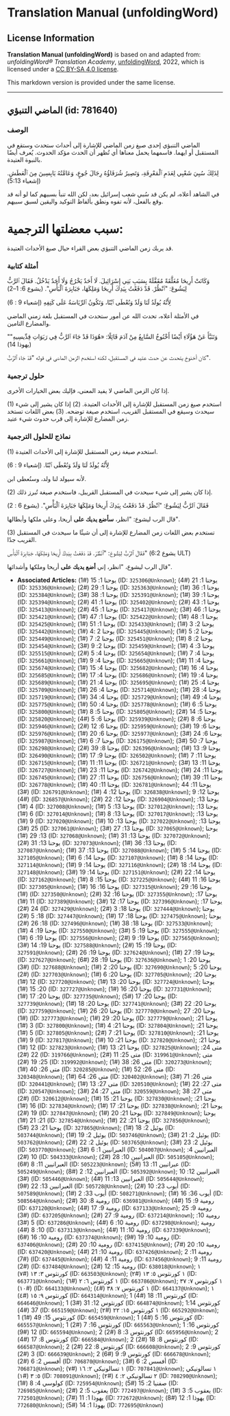 # Translation Manual (unfoldingWord)

## License Information

**Translation Manual (unfoldingWord)** is based on and adapted from: _unfoldingWord® Translation Academy_, [unfoldingWord](https://unfoldingword.org/utw), 2022, which is licensed under a [CC BY-SA 4.0 license](https://creativecommons.org/licenses/by-sa/4.0/legalcode.en).

This markdown version is provided under the same license.



--------------------------------

## الماضي التنبؤي (id: 781640)

### الوصف

الماضي التنبؤي إحدى صيغ زمن الماضي للإشارة إلى أحداث ستحدث وستقع في المستقبل أو ايهما. فاسمهما يحمل معناها أي تُظهر أن الحدث مؤكد الحدوث. يُعرف أيضًا بالنبوة العتيدة.

لِذَلِكَ سُبِيَ شَعْبِي لِعَدَمِ ٱلْمَعْرِفَةِ، وَتَصِيرُ شُرَفَاؤُهُ رِجَالَ جُوعٍ، وَعَامَّتُهُ يَابِسِينَ مِنَ ٱلْعَطَشِ. (إشعياء 5:13\)

في الشاهد أعلاه، لم يكن قد سُبي شعب إسرائيل بعد، لكن الله تنبأ بسبيهم كما لو أنه قد وقع بالفعل، لأنه تفوه ونطق بألفاظ التوكيد واليقين لسبق سبيهم.

سبب معضلتها الترجمية:
=====================

قد يربك زمن الماضي التنبؤي بعض القراء حيال صيغ الأحداث العتيدة.

### أمثلة كتابية

وَكَانَتْ أَرِيحَا مُغَلَّقَةً مُقَفَّلَةً بِسَبَبِ بَنِي إِسْرَائِيلَ. لَا أَحَدٌ يَخْرُجُ وَلَا أَحَدٌ يَدْخُلُ. فَقَالَ ٱلرَّبُّ لِيَشُوعَ: "ٱنْظُرْ. قَدْ دَفَعْتُ بِيَدِكَ أَرِيحَا وَمَلِكَهَا، جَبَابِرَةَ ٱلْبَأْسِ". (يشوع 6: 1–2\)

لِأَنَّهُ يُولَدُ لَنَا وَلَدٌ وَنُعْطَى ٱبْنًا، وَتَكُونُ ٱلرِّيَاسَةُ عَلَى كَتِفِهِ (إشعياء 9 : 6\)

في الأمثلة أعلاه، تحدث الله عن أمور ستحدث في المستقبل بلغة زمني الماضي والمضارع التامين.

"وَتَنَبَّأَ عَنْ هَؤُلَاءِ أَيْضًا أَخْنُوخُ السَّابِعُ مِنْ آدَمَ قَائِلًا: «هُوَذَا قَدْ جَاءَ ٱلرَّبُّ فِي رَبَوَاتِ قِدِّيسِيهِ" (يهوذا 14\)

كان أخنوخ يتحدث عن حدث عتيد في المستقبل، لكنه استخدم الزمن الماضي في قوله "قَدْ جَاءَ ٱلرَّبُّ".

### حلول ترجمية

إذا كان الزمن الماضي لا يفيد المعنى، فإليك بعض الخيارات الأخرى.

(1\) استخدم صيغ زمن المستقبل للإشارة إلى الأحداث العتيدة. (2\) إذا كان يشير إلى شيء سيحدث وسيقع في المستقبل القريب، استخدم صيغة توضحه. (3\) بعض اللغات تستخد زمن المضارع للإشارة إلى قرب حدوث شيء عتيد.

### نماذج للحلول الترجمية

(1\) استخدم صيغة زمن المستقبل للإشارة إلى الأحداث العتيدة.

لِأَنَّهُ يُولَدُ لَنَا وَلَدٌ وَنُعْطَى ٱبْنًا. (إشعياء 9 : 6\)

لأنه سيولد لنا ولد، وسنُعطى ابن.

(2\) إذا كان يشير إلى شيء سيحدث في المستقبل القريبل، فاستخدم صيغة تُبرز ذلك.

فَقَالَ ٱلرَّبُّ لِيَشُوعَ: "ٱنْظُرْ. قَدْ دَفَعْتُ بِيَدِكَ أَرِيحَا وَمَلِكَهَا جَبَابِرَةَ ٱلْبَأْسِ". (يشوع 6 : 2\)

قال الرب ليشوع: "انظر، **سأضع يديك على** أريحا، وعلى ملكها وأبطالها".

(3\) تستخدم بعض اللغات زمن المضارع للإشارة إلى أن شيئًا ما سيحدث في المستقبل القريب جدًا.

فَقَالَ ٱلرَّبُّ لِيَشُوعَ: "ٱنْظُرْ. قَدْ دَفَعْتُ بِيَدِكَ أَرِيحَا وَمَلِكَهَا، جَبَابِرَةَ ٱلْبَأْسِ" (يشوع 6:2 ULT)

قال الرب ليشوع، "انظر، إني **أضع يديك على** أريحا وملكها وأشدائها".

* **Associated Articles:** يوحنا 1: 15 (#1) (ID: `325306@Unknown`); يوحنا 1: 21 (#4) (ID: `325336@Unknown`); يوحنا 1: 29 (#2) (ID: `325363@Unknown`); يوحنا 1: 36 (#1) (ID: `325384@Unknown`); يوحنا 1: 38 (#3) (ID: `325391@Unknown`); يوحنا 1: 39 (#1) (ID: `325394@Unknown`); يوحنا 1: 41 (#2) (ID: `325402@Unknown`); يوحنا 1: 43 (#2) (ID: `325413@Unknown`); يوحنا 1: 45 (#2) (ID: `325417@Unknown`); يوحنا 1: 46 (#3) (ID: `325421@Unknown`); يوحنا 1: 47 (#1) (ID: `325422@Unknown`); يوحنا 1: 48 (#1) (ID: `325425@Unknown`); يوحنا 1: 51 (#1) (ID: `325433@Unknown`); يوحنا 2: 3 (#1) (ID: `325442@Unknown`); يوحنا 2 :4 (#1) (ID: `325445@Unknown`); يوحنا 2: 5 (#1) (ID: `325449@Unknown`); يوحنا 2: 7 (#1) (ID: `325451@Unknown`); يوحنا 2: 8 (#1) (ID: `325454@Unknown`); يوحنا 2: 9 (#3) (ID: `325459@Unknown`); يوحنا 3: 4 (#1) (ID: `325515@Unknown`); يوحنا 4: 5 (#2) (ID: `325654@Unknown`); يوحنا 4: 7 (#1) (ID: `325661@Unknown`); يوحنا 4: 9 (#1) (ID: `325665@Unknown`); يوحنا 4: 11 (#1) (ID: `325674@Unknown`); يوحنا 4: 15 (#1) (ID: `325682@Unknown`); يوحنا 4: 16 (#1) (ID: `325685@Unknown`); يوحنا 4: 17 (#1) (ID: `325686@Unknown`); يوحنا 4: 19 (#1) (ID: `325689@Unknown`); يوحنا 4: 21 (#1) (ID: `325695@Unknown`); يوحنا 4: 25 (#1) (ID: `325709@Unknown`); يوحنا 4: 26 (#1) (ID: `325714@Unknown`); يوحنا 4: 28 (#1) (ID: `325719@Unknown`); يوحنا 4: 34 (#1) (ID: `325729@Unknown`); يوحنا 4: 49 (#1) (ID: `325775@Unknown`); يوحنا 4: 50 (#1) (ID: `325778@Unknown`); يوحنا 5: 6 (#1) (ID: `325800@Unknown`); يوحنا 5: 8 (#1) (ID: `325805@Unknown`); يوحنا 5: 14 (#2) (ID: `325820@Unknown`); يوحنا 6: 5 (#4) (ID: `325939@Unknown`); يوحنا 6: 8 (#2) (ID: `325946@Unknown`); يوحنا 6: 12 (#2) (ID: `325959@Unknown`); يوحنا 6: 19 (#3) (ID: `325976@Unknown`); يوحنا 6: 20 (#1) (ID: `325977@Unknown`); يوحنا 6: 24 (#3) (ID: `325987@Unknown`); يوحنا 7: 6 (#1) (ID: `326175@Unknown`); يوحنا 7: 50 (#3) (ID: `326298@Unknown`); يوحنا 8: 39 (#2) (ID: `326396@Unknown`); يوحنا 9: 13 (#1) (ID: `326490@Unknown`); يوحنا 9: 17 (#1) (ID: `326502@Unknown`); يوحنا 11: 7 (#1) (ID: `326715@Unknown`); يوحنا 11: 11 (#1) (ID: `326721@Unknown`); يوحنا 11: 13 (#3) (ID: `326727@Unknown`); يوحنا 11: 23 (#1) (ID: `326742@Unknown`); يوحنا 11: 24 (#1) (ID: `326745@Unknown`); يوحنا 11: 27 (#1) (ID: `326756@Unknown`); يوحنا 11: 39 (#1) (ID: `326778@Unknown`); يوحنا 11: 40 (#1) (ID: `326781@Unknown`); يوحنا 11: 44 (#3) (ID: `326791@Unknown`); يوحنا 12: 4 (#1) (ID: `326838@Unknown`); يوحنا 12: 9 (#4) (ID: `326857@Unknown`); يوحنا 12: 22 (#2) (ID: `326904@Unknown`); يوحنا 13: 4 (#1) (ID: `327008@Unknown`); يوحنا 13: 5 (#1) (ID: `327012@Unknown`); يوحنا 13: 6 (#1) (ID: `327014@Unknown`); يوحنا 13: 8 (#1) (ID: `327017@Unknown`); يوحنا 13: 9 (#1) (ID: `327020@Unknown`); يوحنا 13: 10 (#1) (ID: `327022@Unknown`); يوحنا 13: 25 (#3) (ID: `327061@Unknown`); يوحنا 13: 27 (#3) (ID: `327065@Unknown`); يوحنا 13: 29 (#1) (ID: `327068@Unknown`); يوحنا 13: 31 (#1) (ID: `327072@Unknown`); يوحنا 13: 31 (#2) (ID: `327073@Unknown`); يوحنا 13: 36 (#1) (ID: `327087@Unknown`); يوحنا 13: 37 (#1) (ID: `327088@Unknown`); يوحنا 14: 5 (#1) (ID: `327105@Unknown`); يوحنا 14: 6 (#1) (ID: `327107@Unknown`); يوحنا 14: 8 (#1) (ID: `327114@Unknown`); يوحنا 14: 9 (#1) (ID: `327116@Unknown`); يوحنا 14: 18 (#2) (ID: `327148@Unknown`); يوحنا 14: 19 (#3) (ID: `327151@Unknown`); يوحنا 14: 22 (#2) (ID: `327162@Unknown`); يوحنا 15: 8 (#1) (ID: `327225@Unknown`); يوحنا 16: 11 (#4) (ID: `327305@Unknown`); يوحنا 16: 16 (#1) (ID: `327315@Unknown`); يوحنا 16: 29 (#1) (ID: `327350@Unknown`); يوحنا 16: 32 (#2) (ID: `327355@Unknown`); يوحنا 17: 11 (#1) (ID: `327389@Unknown`); يوحنا 17: 12 (#3) (ID: `327396@Unknown`); يوحنا 17: 24 (#2) (ID: `327429@Unknown`); يوحنا 18: 3 (#2) (ID: `327444@Unknown`); يوحنا 18: 5 (#2) (ID: `327447@Unknown`); يوحنا 18: 17 (#1) (ID: `327475@Unknown`); يوحنا 18: 26 (#2) (ID: `327496@Unknown`); يوحنا 18: 38 (#1) (ID: `327533@Unknown`); يوحنا 19: 4 (#1) (ID: `327550@Unknown`); يوحنا 19: 5 (#3) (ID: `327555@Unknown`); يوحنا 19: 6 (#1) (ID: `327556@Unknown`); يوحنا 19: 9 (#2) (ID: `327565@Unknown`); يوحنا 19: 14 (#3) (ID: `327588@Unknown`); يوحنا 19: 15 (#2) (ID: `327591@Unknown`); يوحنا 19: 26 (#2) (ID: `327624@Unknown`); يوحنا 19: 27 (#1) (ID: `327627@Unknown`); يوحنا 19: 28 (#6) (ID: `327636@Unknown`); يوحنا 20: 1 (#3) (ID: `327688@Unknown`); يوحنا 20: 2 (#1) (ID: `327690@Unknown`); يوحنا 20: 5 (#2) (ID: `327703@Unknown`); يوحنا 20: 6 (#1) (ID: `327705@Unknown`); يوحنا 20: 12 (#1) (ID: `327720@Unknown`); يوحنا 20: 13 (#1) (ID: `327724@Unknown`); يوحنا 20: 15 (#1) (ID: `327727@Unknown`); يوحنا 20: 16 (#1) (ID: `327731@Unknown`); يوحنا 20: 17 (#1) (ID: `327735@Unknown`); يوحنا 20: 17 (#5) (ID: `327739@Unknown`); يوحنا 20: 18 (#1) (ID: `327741@Unknown`); يوحنا 20: 22 (#3) (ID: `327759@Unknown`); يوحنا 20: 26 (#1) (ID: `327770@Unknown`); يوحنا 20: 27 (#1) (ID: `327773@Unknown`); يوحنا 20: 29 (#1) (ID: `327779@Unknown`); يوحنا 21: 3 (#1) (ID: `327800@Unknown`); يوحنا 21: 4 (#1) (ID: `327804@Unknown`); يوحنا 21: 5 (#1) (ID: `327805@Unknown`); يوحنا 21: 7 (#2) (ID: `327810@Unknown`); يوحنا 21: 9 (#1) (ID: `327817@Unknown`); يوحنا 21: 10 (#1) (ID: `327820@Unknown`); يوحنا 21: 12 (#1) (ID: `327823@Unknown`); يوحنا 21: 13 (#1) (ID: `327825@Unknown`); متى 24: 22 (#2) (ID: `319766@Unknown`); متى 25: 11 (#2) (ID: `319961@Unknown`); متى 25: 19 (#2) (ID: `319992@Unknown`); متى 26: 38 (#1) (ID: `320273@Unknown`); متى 26: 40 (#1) (ID: `320285@Unknown`); متى 26: 52 (#1) (ID: `320348@Unknown`); متى 26: 64 (#1) (ID: `320402@Unknown`); متى 26: 71 (#3) (ID: `320441@Unknown`); متى 27: 13 (#1) (ID: `320510@Unknown`); متى 27: 22 (#1) (ID: `320547@Unknown`); متى 27: 24 (#3) (ID: `320559@Unknown`); متى 27: 38 (#2) (ID: `320612@Unknown`); يوحنا 21: 15 (#1) (ID: `327830@Unknown`); يوحنا 21: 16 (#1) (ID: `327834@Unknown`); يوحنا 21: 17 (#1) (ID: `327838@Unknown`); يوحنا 21: 19 (#2) (ID: `327847@Unknown`); يوحنا 21: 20 (#1) (ID: `327849@Unknown`); يوحنا 21: 21 (#1) (ID: `327854@Unknown`); يوحنا 21: 22 (#1) (ID: `327856@Unknown`); يوحنا 21: 23 (#5) (ID: `327865@Unknown`); يوئيل 2: 18 (#1) (ID: `503744@Unknown`); يوئيل 2: 19 (#1) (ID: `503746@Unknown`); يوئيل 2: 21 (#3) (ID: `503762@Unknown`); يوئيل 2: 22 (#2) (ID: `503765@Unknown`); يوئيل 2: 23 (#3) (ID: `503770@Unknown`); العبرانيين 1: 6 (#3) (ID: `504007@Unknown`); العبرانيين 4: 10 (#2) (ID: `504333@Unknown`); العبرانيين 10: 28 (#2) (ID: `505105@Unknown`); العبرانيين 11: 8 (#6) (ID: `505223@Unknown`); عبرانيين 11: 13 (#5) (ID: `505249@Unknown`); العبرانيين 12: 2 (#8) (ID: `505392@Unknown`); العبرانيين 12: 10 (#3) (ID: `505446@Unknown`); العبرانيين 13: 11 (#4) (ID: `505644@Unknown`); العبرانيين 13: 22 (#9) (ID: `505728@Unknown`); أيوب 23: 10 (#2) (ID: `507589@Unknown`); أيوب 33: 2 (#1) (ID: `508271@Unknown`); أيوب 36: 16 (#1) (ID: `508564@Unknown`); رومية 8: 30 (#2) (ID: `636981@Unknown`); رومية 9: 15 (#4) (ID: `637120@Unknown`); رومية 9: 17 (#4) (ID: `637133@Unknown`); رومية 9: 25 (#3) (ID: `637205@Unknown`); رومية 9: 27 (#2) (ID: `637214@Unknown`); رومية 10: 5 (#3) (ID: `637286@Unknown`); رومية 10: 6 (#4) (ID: `637298@Unknown`); رومية 10: 8 (#4) (ID: `637313@Unknown`); رومية 10: 11 (#4) (ID: `637339@Unknown`); رومية 10: 16 (#6) (ID: `637374@Unknown`); رومية 10: 19 (#9) (ID: `637406@Unknown`); رومية 10: 20 (#2) (ID: `637415@Unknown`); رومية 10: 20 (#7) (ID: `637420@Unknown`); رومية 10: 21 (#4) (ID: `637426@Unknown`); رومية 11: 2 (#7) (ID: `637445@Unknown`); رومية 11: 4 (#4) (ID: `637456@Unknown`); رومية 11: 9 (#2) (ID: `637484@Unknown`); رومية 15: 12 (#2) (ID: `638018@Unknown`); ١ كورنثوس ٣: ١٣ (#٧) (ID: `663503@Unknown`); ١ كورنثوس ٥: ١٣ (#٢) (ID: `663771@Unknown`); ١ كورنثوس ٦: ٢ (#٦) (ID: `663786@Unknown`); ١ كورنثوس ٧: ٣٧ (#١٠) (ID: `664133@Unknown`); ١ كورنثوس ٧: ٣٨ (#٤) (ID: `664137@Unknown`); ١ كورنثوس ٩: ١٥ (#٤) (ID: `664314@Unknown`); 1 كورنثوس 11: 18 (#4) (ID: `664646@Unknown`); 1 كورنثوس 12: 31 (#3) (ID: `664874@Unknown`); 1كورنثوس 14: 37 (#4) (ID: `665159@Unknown`); ١ كورنثوس ١٥: ٢٢ (#٢) (ID: `665292@Unknown`); 1 كورنثوس 15: 49 (#1) (ID: `665459@Unknown`); 1 كورنثوس 16: 5 (#4) (ID: `665557@Unknown`); 1 كورنثوس 16: 7 (#2) (ID: `665563@Unknown`); 1 كورنثوس 16: 12 (#9) (ID: `665594@Unknown`); 2 كورنثوس 3: 8 (#2) (ID: `665956@Unknown`); 2 كورنثوس 8: 17 (#4) (ID: `666584@Unknown`); 2 كورنثوس 8: 18 (#2) (ID: `666587@Unknown`); 2 كورنثوس 8: 22 (#2) (ID: `666608@Unknown`); 2 كورنثوس 9: 3 (#2) (ID: `666639@Unknown`); 2 كورنثوس 9: 9 (#6) (ID: `666678@Unknown`); أفسس 2: 6 (#2) (ID: `706870@Unknown`); أفسس 2: 6 (#3) (ID: `706871@Unknown`); ١ تسالونيكي ٢: ١٦ (#٧) (ID: `707841@Unknown`); ١ تسالونيكي ٥: ٣ (#١) (ID: `708091@Unknown`); ٢ تسالونيكي ٢: ٤ (#٢) (ID: `708290@Unknown`); كولوسي 4: 8 (#1) (ID: `725954@Unknown`); صفنيا 2: 15 (#5) (ID: `726985@Unknown`); يعقوب 5: 2 (#2) (ID: `772497@Unknown`); يعقوب 5: 3 (#1) (ID: `772501@Unknown`); يهوذا 1: 11 (#7) (ID: `772672@Unknown`); يهوذا 1: 12 (#8) (ID: `772680@Unknown`); يهوذا 1: 14 (#5) (ID: `772695@Unknown`)

